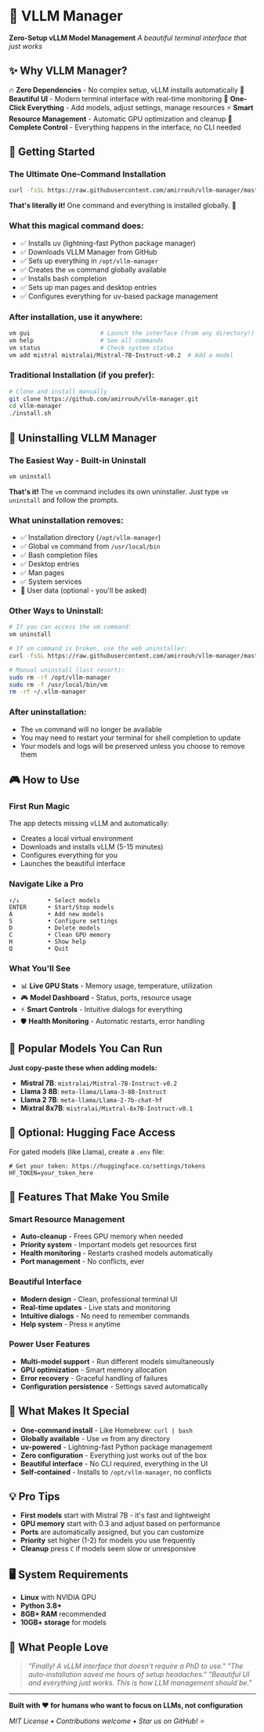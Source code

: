 # 🚀 VLLM Manager

**Zero-Setup vLLM Model Management**
*A beautiful terminal interface that just works*

## ✨ Why VLLM Manager?

🔥 **Zero Dependencies** - No complex setup, vLLM installs automatically
💫 **Beautiful UI** - Modern terminal interface with real-time monitoring
🎯 **One-Click Everything** - Add models, adjust settings, manage resources
⚡ **Smart Resource Management** - Automatic GPU optimization and cleanup
🔄 **Complete Control** - Everything happens in the interface, no CLI needed

## 🚀 Getting Started

### **The Ultimate One-Command Installation**

```bash
curl -fsSL https://raw.githubusercontent.com/amirrouh/vllm-manager/master/install-from-web.sh | bash
```

**That's literally it!** One command and everything is installed globally. 🎉

### **What this magical command does:**
- ✅ Installs uv (lightning-fast Python package manager)
- ✅ Downloads VLLM Manager from GitHub
- ✅ Sets up everything in `/opt/vllm-manager`
- ✅ Creates the `vm` command globally available
- ✅ Installs bash completion
- ✅ Sets up man pages and desktop entries
- ✅ Configures everything for uv-based package management

### **After installation, use it anywhere:**

```bash
vm gui                    # Launch the interface (from any directory!)
vm help                   # See all commands
vm status                 # Check system status
vm add mistral mistralai/Mistral-7B-Instruct-v0.2  # Add a model
```

### **Traditional Installation (if you prefer):**

```bash
# Clone and install manually
git clone https://github.com/amirrouh/vllm-manager.git
cd vllm-manager
./install.sh
```

## 🔧 Uninstalling VLLM Manager

### **The Easiest Way - Built-in Uninstall**

```bash
vm uninstall
```

**That's it!** The `vm` command includes its own uninstaller. Just type `vm uninstall` and follow the prompts.

### **What uninstallation removes:**
- ✅ Installation directory (`/opt/vllm-manager`)
- ✅ Global `vm` command from `/usr/local/bin`
- ✅ Bash completion files
- ✅ Desktop entries
- ✅ Man pages
- ✅ System services
- 🤔 User data (optional - you'll be asked)

### **Other Ways to Uninstall:**

```bash
# If you can access the vm command:
vm uninstall

# If vm command is broken, use the web uninstaller:
curl -fsSL https://raw.githubusercontent.com/amirrouh/vllm-manager/master/uninstall-from-web.sh | bash

# Manual uninstall (last resort):
sudo rm -rf /opt/vllm-manager
sudo rm -f /usr/local/bin/vm
rm -rf ~/.vllm-manager
```

### **After uninstallation:**
- The `vm` command will no longer be available
- You may need to restart your terminal for shell completion to update
- Your models and logs will be preserved unless you choose to remove them

## 🎮 How to Use

### **First Run Magic**
The app detects missing vLLM and automatically:
- Creates a local virtual environment
- Downloads and installs vLLM (5-15 minutes)
- Configures everything for you
- Launches the beautiful interface

### **Navigate Like a Pro**
```
↑/↓        • Select models
ENTER      • Start/Stop models
A          • Add new models
S          • Configure settings
D          • Delete models
C          • Clean GPU memory
H          • Show help
Q          • Quit
```

### **What You'll See**
- 📊 **Live GPU Stats** - Memory usage, temperature, utilization
- 🎮 **Model Dashboard** - Status, ports, resource usage
- ⚡ **Smart Controls** - Intuitive dialogs for everything
- 🛡️ **Health Monitoring** - Automatic restarts, error handling

## 💫 Popular Models You Can Run

**Just copy-paste these when adding models:**

- **Mistral 7B**: `mistralai/Mistral-7B-Instruct-v0.2`
- **Llama 3 8B**: `meta-llama/Llama-3-8B-Instruct`
- **Llama 2 7B**: `meta-llama/Llama-2-7b-chat-hf`
- **Mixtral 8x7B**: `mistralai/Mixtral-8x7B-Instruct-v0.1`

## 🔧 Optional: Hugging Face Access

For gated models (like Llama), create a `.env` file:

```env
# Get your token: https://huggingface.co/settings/tokens
HF_TOKEN=your_token_here
```

## 🎨 Features That Make You Smile

### **Smart Resource Management**
- **Auto-cleanup** - Frees GPU memory when needed
- **Priority system** - Important models get resources first
- **Health monitoring** - Restarts crashed models automatically
- **Port management** - No conflicts, ever

### **Beautiful Interface**
- **Modern design** - Clean, professional terminal UI
- **Real-time updates** - Live stats and monitoring
- **Intuitive dialogs** - No need to remember commands
- **Help system** - Press `H` anytime

### **Power User Features**
- **Multi-model support** - Run different models simultaneously
- **GPU optimization** - Smart memory allocation
- **Error recovery** - Graceful handling of failures
- **Configuration persistence** - Settings saved automatically

## 🎯 What Makes It Special

- **One-command install** - Like Homebrew: `curl | bash`
- **Globally available** - Use `vm` from any directory
- **uv-powered** - Lightning-fast Python package management
- **Zero configuration** - Everything just works out of the box
- **Beautiful interface** - No CLI required, everything in the UI
- **Self-contained** - Installs to `/opt/vllm-manager`, no conflicts

## 💡 Pro Tips

- **First models** start with Mistral 7B - it's fast and lightweight
- **GPU memory** start with 0.3 and adjust based on performance
- **Ports** are automatically assigned, but you can customize
- **Priority** set higher (1-2) for models you use frequently
- **Cleanup** press `C` if models seem slow or unresponsive

## 🖥️ System Requirements

- **Linux** with NVIDIA GPU
- **Python 3.8+**
- **8GB+ RAM** recommended
- **10GB+ storage** for models

## 🎪 What People Love

> *"Finally! A vLLM interface that doesn't require a PhD to use."*
> *"The auto-installation saved me hours of setup headaches."*
> *"Beautiful UI and everything just works. This is how LLM management should be."*

---

**Built with ❤️ for humans who want to focus on LLMs, not configuration**

*MIT License • Contributions welcome • Star us on GitHub!* ⭐